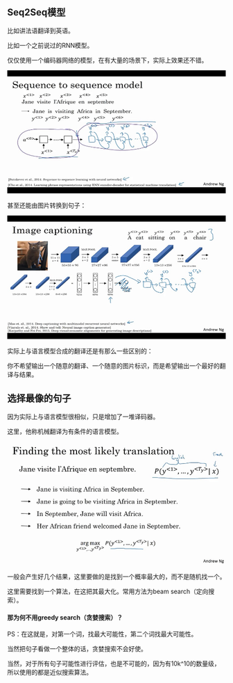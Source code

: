 ## Seq2Seq模型

比如讲法语翻译到英语。

比如一个之前说过的RNN模型。

仅仅使用一个编码器网络的模型，在有大量的场景下，实际上效果还不错。

![](jpg/29.jpg)

甚至还能由图片转换到句子：

![](jpg/31.jpg)

实际上与语言模型合成的翻译还是有那么一些区别的：

你不希望输出一个随意的翻译、一个随意的图片标识，而是希望输出一个最好的翻译与结果。

## 选择最像的句子

因为实际上与语言模型很相似，只是增加了一堆译码器。

这里，他称机械翻译为有条件的语言模型。

![](jpg/32.jpg)

一般会产生好几个结果，这里要做的是找到一个概率最大的，而不是随机找一个。

<!--这有什么难的？好吧，这里指的是在y_i的选词方式。-->

这里需要找到一个算法，在这把其最大化。常用方法为beam search（定向搜索）。

#### 那为何不用greedy search（贪婪搜索）？

PS：在这就是，对第一个词，找最大可能性，第二个词找最大可能性。

当然把句子看做一个整体的话，贪婪搜索不会好使。

<!--梯度下降法用的也是贪婪搜索，但这个是因为其维度很多（>100），存在极值点概率低，所以无所谓。但丢这，到处都是极值点。-->

当然，对于所有句子可能性进行评估，也是不可能的，因为有10k^10的数量级，所以使用的都是近似搜索算法。


